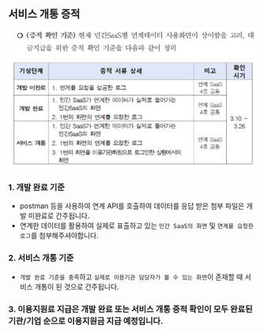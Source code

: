 ## 서비스 개통 증적

![img.png](image/서비스개통증적/img.png)

### 1. 개발 완료 기준
- postman 등을 사용하여 연계 API를 호출하여 데이터를 응답 받은 첨부 파일은 개발 미완료로 간주됩니다. 
- 연계한 데이터를 활용하여 실제로 표출하고 있는 `민간 SaaS의 화면` 및 `연계를 요청한 로그`를 첨부해주셔야합니다.


### 2. 서비스 개통 기준
- `개발 완료 기준을 충족`하고 `실제로 이용기관 담당자가 볼 수 있는 화면`이 존재할 때 서비스 개통이 된 것으로 간주됩니다.

### 3. 이용지원료 지급은 개발 완료 또는 서비스 개통 증적 확인이 모두 완료된 기관/기업 순으로 이용지원금 지급 예정입니다.
